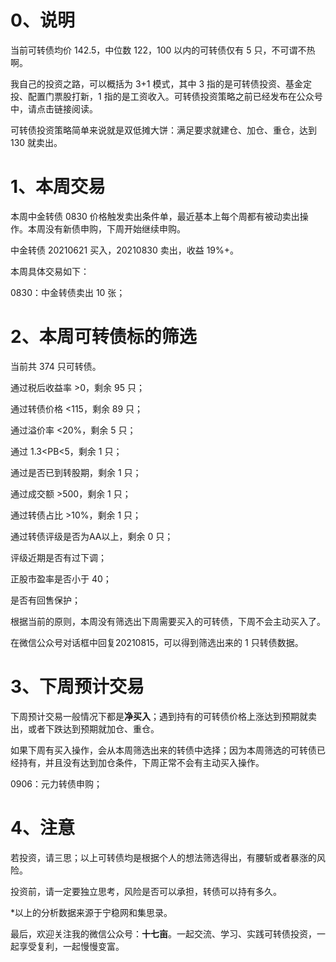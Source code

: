 # 0、说明

当前可转债均价 142.5，中位数 122，100 以内的可转债仅有 5 只，不可谓不热啊。

我自己的投资之路，可以概括为 3+1 模式，其中 3 指的是可转债投资、基金定投、配置门票股打新，1 指的是工资收入。可转债投资策略之前已经发布在公众号中，请点击链接阅读。

可转债投资策略简单来说就是双低摊大饼：满足要求就建仓、加仓、重仓，达到 130 就卖出。

# 1、本周交易

本周中金转债 0830 价格触发卖出条件单，最近基本上每个周都有被动卖出操作。本周没有新债申购，下周开始继续申购。

中金转债 20210621 买入，20210830 卖出，收益 19%+。

本周具体交易如下：

0830：中金转债卖出 10 张；

# 2、本周可转债标的筛选

当前共 374 只可转债。

通过税后收益率 >0，剩余 95 只；

通过转债价格 <115，剩余 89 只；

通过溢价率 <20%，剩余 5 只；

通过 1.3<PB<5，剩余 1 只；

通过是否已到转股期，剩余 1 只；

通过成交额 >500，剩余 1 只；

通过转债占比 >10%，剩余 1 只；

通过转债评级是否为AA以上，剩余 0 只；

评级近期是否有过下调；

正股市盈率是否小于 40；

是否有回售保护；

根据当前的原则，本周没有筛选出下周需要买入的可转债，下周不会主动买入了。

在微信公众号对话框中回复20210815，可以得到筛选出来的 1 只转债数据。

# 3、下周预计交易

下周预计交易一般情况下都是**净买入**；遇到持有的可转债价格上涨达到预期就卖出，或者下跌达到预期就加仓、重仓。

如果下周有买入操作，会从本周筛选出来的转债中选择；因为本周筛选的可转债已经持有，并且没有达到加仓条件，下周正常不会有主动买入操作。

0906：元力转债申购；

# 4、注意

若投资，请三思；以上可转债均是根据个人的想法筛选得出，有腰斩或者暴涨的风险。

投资前，请一定要独立思考，风险是否可以承担，转债可以持有多久。

*以上的分析数据来源于宁稳网和集思录。

最后，欢迎关注我的微信公众号：**十七亩**。一起交流、学习、实践可转债投资，一起享受复利，一起慢慢变富。